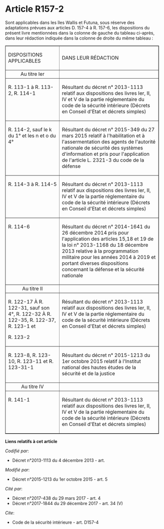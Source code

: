 # Article R157-2

Sont applicables dans les îles Wallis et Futuna, sous réserve des adaptations prévues aux articles D. 157-4 à R. 157-6, les
dispositions du présent livre mentionnées dans la colonne de gauche du tableau ci-après, dans leur rédaction indiquée dans la
colonne de droite du même tableau : 

<table border="1">
  <tbody>
    <tr>
      <td>

DISPOSITIONS APPLICABLES 

</td>
      <td>

DANS LEUR RÉDACTION 

</td>
    </tr>
    <tr>
      <td align="center">Au titre Ier 

</td>
      <td align="center">

</td>
    </tr>
    <tr>
      <td valign="top" align="left">

R. 113-1 à R. 113-2, R. 114-1 

</td>
      <td align="left" valign="top">

Résultant du décret n° 2013-1113 relatif aux dispositions des livres Ier, II, IV et V de la partie réglementaire du code de
la sécurité intérieure (Décrets en Conseil d'Etat et décrets simples) 

</td>
    </tr>
    <tr>
      <td align="left" valign="top">

R. 114-2, sauf le k du 1° et les n et o du 4° 

</td>
      <td valign="top" align="left">

Résultant du décret n° 2015-349 du 27 mars 2015 relatif à l'habilitation et à l'assermentation des agents de l'autorité
nationale de sécurité des systèmes d'information et pris pour l'application de l'article L. 2321-3 du code de la défense 

</td>
    </tr>
    <tr>
      <td align="left" valign="top">

R. 114-3 à R. 114-5 

</td>
      <td valign="top" align="left">

Résultant du décret n° 2013-1113 relatif aux dispositions des livres Ier, II, IV et V de la partie réglementaire du code de
la sécurité intérieure (Décrets en Conseil d'Etat et décrets simples) 

</td>
    </tr>
    <tr>
      <td align="left" valign="top">

R. 114-6 

</td>
      <td align="left" valign="top">

Résultant du décret n° 2014-1641 du 26 décembre 2014 pris pour l'application des articles 15,18 et 19 de la loi n° 2013-1168
du 18 décembre 2013 relative à la programmation militaire pour les années 2014 à 2019 et portant diverses dispositions
concernant la défense et la sécurité nationale 

</td>
    </tr>
    <tr>
      <td align="center">Au titre II 

</td>
      <td align="center">

</td>
    </tr>
    <tr>
      <td align="left" valign="top">

R. 122-17 À R. 122-31, sauf son 4°, R. 122-32 À R. 122-35, R. 122-37, R. 123-1 et

R. 123-2 

</td>
      <td valign="top" align="left">

Résultant du décret n° 2013-1113 relatif aux dispositions des livres Ier, II, IV et V de la partie réglementaire du code de
la sécurité intérieure (Décrets en Conseil d'Etat et décrets simples) 

</td>
    </tr>
    <tr>
      <td align="left" valign="top">

R. 123-8, R. 123-10, R. 123-11 et R. 123-31-1 

</td>
      <td align="left" valign="top">

Résultant du décret n° 2015-1213 du 1er octobre 2015 relatif à l'Institut national des hautes études de la sécurité et de la
justice 

</td>
    </tr>
    <tr>
      <td align="center">Au titre IV 

</td>
      <td align="center">

</td>
    </tr>
    <tr>
      <td align="left" valign="top">

R. 141-1 

</td>
      <td valign="top" align="left">

Résultant du décret n° 2013-1113 relatif aux dispositions des livres Ier, II, IV et V de la partie réglementaire du code de
la sécurité intérieure (Décrets en Conseil d'Etat et décrets simples)

</td>
    </tr>
  </tbody>
</table>

**Liens relatifs à cet article**

_Codifié par_:

  - Décret n°2013-1113 du 4 décembre 2013 - art.

_Modifié par_:

  - Décret n°2015-1213 du 1er octobre 2015 - art. 5

_Cité par_:

  - Décret n°2017-438 du 29 mars 2017 - art. 4
  - Décret n°2017-1844 du 29 décembre 2017 - art. 34 (V)

_Cite_:

  - Code de la sécurité intérieure - art. D157-4
